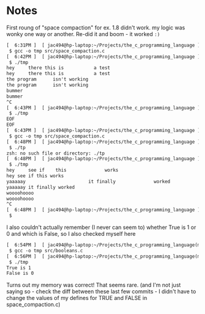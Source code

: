# Notes

First roung of "space compaction" for ex. 1.8 didn't work. my logic was wonky one way or another.
Re-did it and boom - it worked `:)`

```txt
[  6:31PM ]  [ jac494@hp-laptop:~/Projects/the_c_programming_language ]
 $ gcc -o tmp src/space_compaction.c 
[  6:42PM ]  [ jac494@hp-laptop:~/Projects/the_c_programming_language ]
 $ ./tmp
hey     there this is           a test
hey     there this is           a test
the program      isn't working
the program      isn't working
bummer
bummer
^C
[  6:43PM ]  [ jac494@hp-laptop:~/Projects/the_c_programming_language ]
 $ ./tmp
EOF
EOF
[  6:43PM ]  [ jac494@hp-laptop:~/Projects/the_c_programming_language ]
 $ gcc -o tmp src/space_compaction.c
[  6:48PM ]  [ jac494@hp-laptop:~/Projects/the_c_programming_language ]
 $ ./tp
zsh: no such file or directory: ./tp
[  6:48PM ]  [ jac494@hp-laptop:~/Projects/the_c_programming_language ]
 $ ./tmp
hey     see if    this              works
hey see if this works
yaaaaay                       it finally              worked
yaaaaay it finally worked
woooohoooo
woooohoooo
^C
[  6:48PM ]  [ jac494@hp-laptop:~/Projects/the_c_programming_language ]
 $
```

I also couldn't actually remember (I never can seem to) whether True is 1 or 0 and which is False, so I also checked myself here

```txt
[  6:54PM ]  [ jac494@hp-laptop:~/Projects/the_c_programming_language(main✗) ]
 $ gcc -o tmp src/booleans.c
[  6:56PM ]  [ jac494@hp-laptop:~/Projects/the_c_programming_language(main✗) ]
 $ ./tmp
True is 1
False is 0
```

Turns out my memory was correct! That seems rare. (and I'm not just saying so - check the diff
between these last few commits - I didn't have to change the values of my defines for TRUE and FALSE in space_compaction.c)
